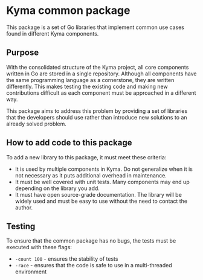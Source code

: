 # Kyma common package

This package is a set of Go libraries that implement common use cases found in different Kyma components.

## Purpose

With the consolidated structure of the Kyma project, all core components written in Go are stored in a single repository. Although all components have the same programming language as a cornerstone, they are written differently. This makes testing the existing code and making new contributions difficult as each component must be approached in a different way.

This package aims to address this problem by providing a set of libraries that the developers should use rather than  introduce new solutions to an already solved problem.

## How to add code to this package

To add a new library to this package, it must meet these criteria:

- It is used by multiple components in Kyma. Do not generalize when it is not necessary as it puts additional overhead in maintenance.
- It must be well covered with unit tests. Many components may end up depending on the library you add.
- It must have open source-grade documentation. The library will be widely used and must be easy to use without the need to contact the author.

## Testing

To ensure that the common package has no bugs, the tests must be executed with these flags:

- `-count 100` - ensures the stability of tests
- `-race` - ensures that the code is safe to use in a multi-threaded environment
